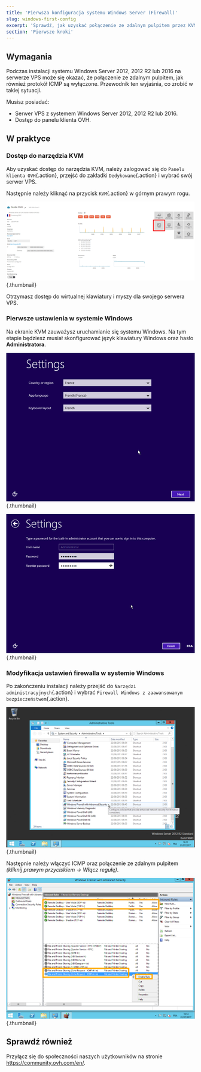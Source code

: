 ```yaml
---
title: 'Pierwsza konfiguracja systemu Windows Server (Firewall)'
slug: windows-first-config
excerpt: 'Sprawdź, jak uzyskać połączenie ze zdalnym pulpitem przez KVM, jeśli połączenie jest nieaktywne'
section: 'Pierwsze kroki'
---
```


## Wymagania
Podczas instalacji systemu Windows Server 2012, 2012 R2 lub 2016 na serwerze VPS może się okazać, że połączenie ze zdalnym pulpitem, jak również protokół ICMP są wyłączone. Przewodnik ten wyjaśnia, co zrobić w takiej sytuacji.

Musisz posiadać:

- Serwer VPS z systemem Windows Server 2012, 2012 R2 lub 2016.
- Dostęp do panelu klienta OVH.


## W praktyce

### Dostęp do narzędzia KVM
Aby uzyskać dostęp do narzędzia KVM, należy zalogować się do `Panelu klienta OVH`{.action}, przejść do zakładki `Dedykowane`{.action} i wybrać swój serwer VPS.

Następnie należy kliknąć na przycisk `KVM`{.action} w górnym prawym rogu.


![KVM](images/windowsvps.png){.thumbnail}

Otrzymasz dostęp do wirtualnej klawiatury i myszy dla swojego serwera VPS.


### Pierwsze ustawienia w systemie Windows
Na ekranie KVM zauważysz uruchamianie się systemu Windows. Na tym etapie będziesz musiał skonfigurować język klawiatury Windows oraz hasło **Administratora**.


![Langue](images/windows2.png){.thumbnail}


![Mdp](images/windows3.png){.thumbnail}


### Modyfikacja ustawień firewalla w systemie Windows
Po zakończeniu instalacji należy przejść do `Narzędzi administracyjnych`{.action} i wybrać `Firewall Windows z zaawansowanym bezpieczeństwem`{.action}.


![Admin](images/windows4.png){.thumbnail}

Następnie należy włączyć ICMP oraz połączenie ze zdalnym pulpitem *(kliknij prawym przyciskiem -> Włącz regułę)*.


![Active](images/windows5.png){.thumbnail}

## Sprawdź również

Przyłącz się do społeczności naszych użytkowników na stronie <https://community.ovh.com/en/>.